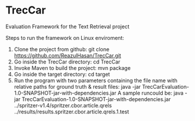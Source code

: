 # TrecCar

Evaluation Framework for the Text Retrieval project

Steps to run the framework on Linux enviroment:

1. Clone the project from github: git clone https://github.com/ReazulHasan/TrecCar.git
2. Go inside the TrecCar directory: cd TrecCar
3. Invoke Maven to build the project: mvn package
4. Go inside the target directory: cd target
5. Run the program with two parameters containing the file name with relative paths for ground truth & result files: java -jar
TrecCarEvaluation-1.0-SNAPSHOT-jar-with-dependencies.jar <ground-truth-qrelfile> <results-qrelfile>
A sample runcould be: java -jar TrecCarEvaluation-1.0-SNAPSHOT-jar-with-dependencies.jar ../spritzer-v1.4/spritzer.cbor.article.qrels ../results/results.spritzer.cbor.article.qrels.1.test
